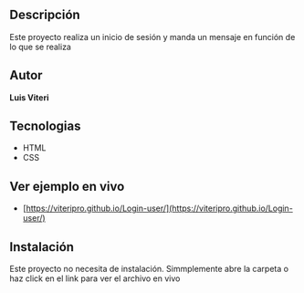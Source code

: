 ## Descripción
Este proyecto realiza un inicio de sesión y manda un mensaje en función de lo que se realiza

## Autor
**Luis Viteri**

## Tecnologias
- HTML
- CSS

## Ver ejemplo en vivo
- [https://viteripro.github.io/Login-user/](https://viteripro.github.io/Login-user/)

## Instalación
Este proyecto no necesita de instalación. Simmplemente abre la carpeta o haz click en el link para ver el archivo en vivo
